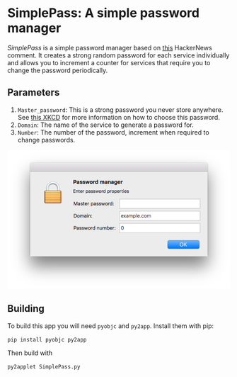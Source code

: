 # SimplePass: A simple password manager

_SimplePass_ is a simple password manager based on
[this](https://news.ycombinator.com/item?id=14777049) HackerNews comment. It
creates a strong random password for each service individually and allows you to
increment a counter for services that require you to change the password
periodically.

## Parameters

1. `Master_password`: This is a strong password you never store anywhere.
See [this XKCD](https://xkcd.com/936) for more information on how to choose this password.
1. `Domain`: The name of the service to generate a password for.
1. `Number`: The number of the password, increment when required to change passwords.

![Example](Example.png)

## Building

To build this app you will need `pyobjc` and `py2app`. Install them with pip:

    pip install pyobjc py2app

Then build with

    py2applet SimplePass.py
